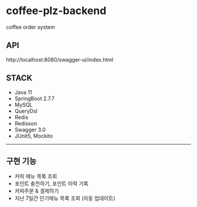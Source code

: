 # coffee-plz-backend
coffee order system

## API
http://localhost:8080/swagger-ui/index.html

## STACK
- Java 11
- SpringBoot 2.7.7
- MySQL
- QueryDsl
- Redis
- Redisson
- Swagger 3.0
- JUnit5, Mockito
---
## 구현 기능
- 커피 메뉴 목록 조회
- 포인트 충전하기, 포인트 이력 기록
- 커피주문 & 결제하기
- 지난 7일간 인기메뉴 목록 조회 (자동 업데이트)
